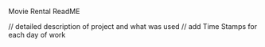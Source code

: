 Movie Rental ReadME

// detailed description of project and what was used
// add Time Stamps for each day of work